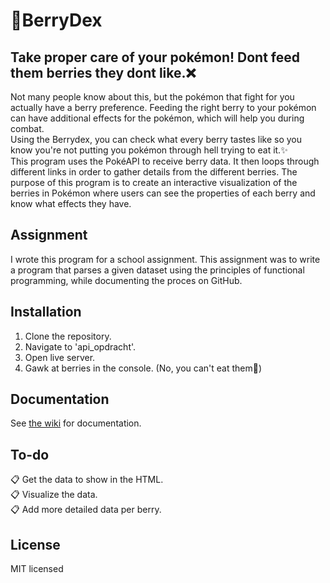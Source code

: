 # :grapes:BerryDex

## Take proper care of your pokémon! Dont feed them berries they dont like.:x:
Not many people know about this, but the pokémon that fight for you actually have a berry preference. Feeding the right berry to your pokémon can have additional effects for the pokémon, which will help you during combat.  
Using the Berrydex, you can check what every berry tastes like so you know you're not putting you pokémon through hell trying to eat it.:sparkles:  
This program uses the PokéAPI to receive berry data. It then loops through different links in order to gather details from the different berries. The purpose of this program is to create an interactive visualization of the berries in Pokémon where users can see the properties of each berry and know what effects they have.

## Assignment
I wrote this program for a school assignment. This assignment was to write a program that parses a given dataset using the principles of functional programming, while documenting the proces on GitHub.  

## Installation
1. Clone the repository.
2. Navigate to 'api_opdracht'.
3. Open live server.
4. Gawk at berries in the console. (No, you can't eat them:anger:)

## Documentation
See [the wiki](https://github.com/MaylinnK/Functional-Programming/wiki) for documentation.

## To-do
:clipboard: Get the data to show in the HTML.  
:clipboard: Visualize the data.  
:clipboard: Add more detailed data per berry.

## License
MIT licensed
